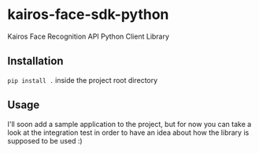 # kairos-face-sdk-python
Kairos Face Recognition API Python Client Library

## Installation
`pip install .` inside the project root directory

## Usage
I'll soon add a sample application to the project, but for now you can take a look at the integration test in order to have an idea about how the library is supposed to be used :)
